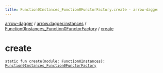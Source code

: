 ```yaml
---
title: Function0Instances_Function0FunctorFactory.create - arrow-dagger
---
```


[arrow-dagger](../../index.html) / [arrow.dagger.instances](../index.html) / [Function0Instances_Function0FunctorFactory](index.html) / [create](./create.html)

# create

`static fun create(module: `[`Function0Instances`](../-function0-instances/index.html)`): `[`Function0Instances_Function0FunctorFactory`](index.html)
